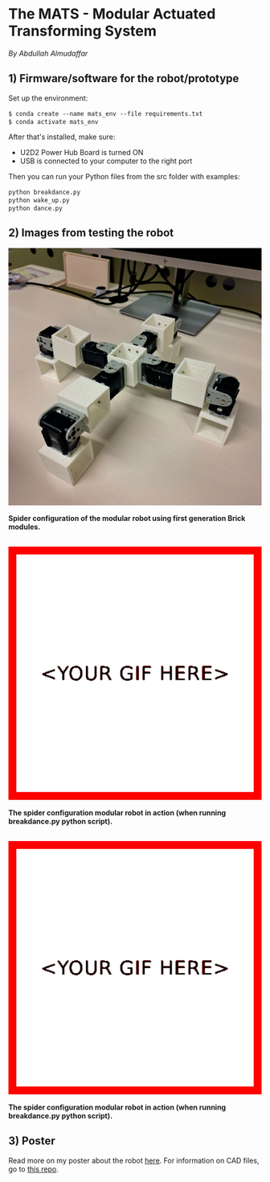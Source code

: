 # The MATS - Modular Actuated Transforming System
<!-- replace heading to name of prototype/robot -->
*By Abdullah Almudaffar*

## 1) Firmware/software for the robot/prototype

Set up the environment:
```
$ conda create --name mats_env --file requirements.txt
$ conda activate mats_env
```
After that's installed, make sure:
- U2D2 Power Hub Board is turned ON
- USB is connected to your computer to the right port

Then you can run your Python files from the src folder with examples:
```
python breakdance.py
python wake_up.py
python dance.py
```

## 2) Images from testing the robot

<img src="./poster/images/2.png" alt="Image of the prototype in action" width="600" />

**Spider configuration of the modular robot using first generation Brick modules.**

<br>

<img src="./poster/images/2.gif" alt="GIF of the prototype in action" width="600" />

**The spider configuration modular robot in action (when running breakdance.py python script).**

<br>

<img src="./poster/images/2.gif" alt="GIF of the prototype in action" width="600" />

**The spider configuration modular robot in action (when running breakdance.py python script).**


## 3) Poster

Read more on my poster about the robot [here](./poster/main.pdf). For information on
CAD files, go to [this repo](https://github.uio.no/amalmuda/in5590_assignment5/).
